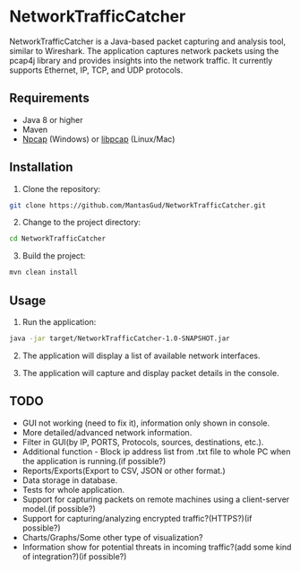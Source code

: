 # NetworkTrafficCatcher

NetworkTrafficCatcher is a Java-based packet capturing and analysis tool, similar to Wireshark. 
The application captures network packets using the pcap4j library and provides insights into the network traffic. 
It currently supports Ethernet, IP, TCP, and UDP protocols.

## Requirements

- Java 8 or higher
- Maven
- [Npcap](https://nmap.org/npcap/) (Windows) or [libpcap](https://www.tcpdump.org/) (Linux/Mac)

## Installation

1. Clone the repository:
```bash
git clone https://github.com/MantasGud/NetworkTrafficCatcher.git
```
2. Change to the project directory:
```bash
cd NetworkTrafficCatcher
```
3. Build the project:
```bash
mvn clean install
```

## Usage

1. Run the application:
```bash
java -jar target/NetworkTrafficCatcher-1.0-SNAPSHOT.jar
```
2. The application will display a list of available network interfaces. 

3. The application will capture and display packet details in the console.

## TODO
- GUI not working (need to fix it), information only shown in console.
- More detailed/advanced network information.
- Filter in GUI(by IP, PORTS, Protocols, sources, destinations, etc.).
- Additional function - Block ip address list from .txt file to whole PC when the application is running.(if possible?)
- Reports/Exports(Export to CSV, JSON or other format.)
- Data storage in database.
- Tests for whole application.
- Support for capturing packets on remote machines using a client-server model.(if possible?)
- Support for capturing/analyzing encrypted traffic?(HTTPS?)(if possible?)
- Charts/Graphs/Some other type of visualization?
- Information show for potential threats in incoming traffic?(add some kind of integration?)(if possible?)
